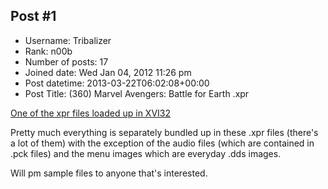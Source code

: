 ## Post #1
- Username: Tribalizer
- Rank: n00b
- Number of posts: 17
- Joined date: Wed Jan 04, 2012 11:26 pm
- Post datetime: 2013-03-22T06:02:08+00:00
- Post Title: (360) Marvel Avengers: Battle for Earth .xpr

[One of the xpr files loaded up in XVI32](http://img854.imageshack.us/img854/1975/capture088j.jpg)

Pretty much everything is separately bundled up in these .xpr files (there's a lot of them) with the exception of the audio files (which are contained in .pck files) and the menu images which are everyday .dds images.

Will pm sample files to anyone that's interested.
